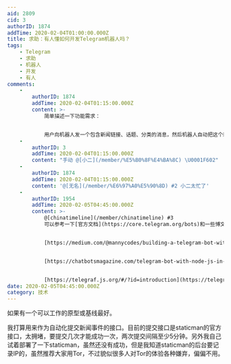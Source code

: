 ```yaml
---
aid: 2809
cid: 3
authorID: 1874
addTime: 2020-02-04T01:00:00.000Z
title: 求助：有人懂如何开发Telegram机器人吗？
tags:
    - Telegram
    - 求助
    - 机器人
    - 开发
    - 有人
comments:
    -
        authorID: 1874
        addTime: 2020-02-04T01:15:00.000Z
        content: >-
            简单描述一下功能需求：


            用户向机器人发一个包含新闻链接、话题、分类的消息，然后机器人自动把这个新闻链接的标题、第一段正文、第一张图片的链接解析出来，自动生成一个YAML文件，提交到github的项目仓库中。
    -
        authorID: 3
        addTime: 2020-02-04T01:15:00.000Z
        content: "手动 @[小二](/member/%E5%B0%8F%E4%BA%8C) \U0001F602"
    -
        authorID: 1874
        addTime: 2020-02-04T01:15:00.000Z
        content: '@[无名](/member/%E6%97%A0%E5%90%8D) #2 小二太忙了'
    -
        authorID: 1954
        addTime: 2020-02-05T04:45:00.000Z
        content: >-
            @[chinatimeline](/member/chinatimeline) #3
            可以参考一下[官方文档](https://core.telegram.org/bots)和一些博文


            [https://medium.com/@mannycodes/building-a-telegram-bot-with-nodejs-46660f05b42f](https://medium.com/@mannycodes/building-a-telegram-bot-with-nodejs-46660f05b42f)


            [https://chatbotsmagazine.com/telegram-bot-with-node-js-in-30-lines-of-code-15504bf44a1f](https://chatbotsmagazine.com/telegram-bot-with-node-js-in-30-lines-of-code-15504bf44a1f)


            [https://telegraf.js.org/#/?id=introduction](https://telegraf.js.org/#/?id=introduction)
date: 2020-02-05T04:45:00.000Z
category: 技术
---
```


如果有一个可以工作的原型或基线最好。

我打算用来作为自动化提交新闻事件的接口。目前的提交接口是staticman的官方接口，太拥堵，要提交几次才能成功一次，两次提交间隔至少5分钟。另外我自己试着部署了一下staticman，虽然还没有成功，但是我知道staticman的后台要记录IP的，虽然推荐大家用Tor，不过貌似很多人对Tor的体验各种嫌弃，偏偏不用。
